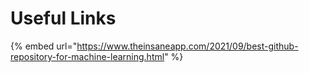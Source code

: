 # Useful Links

{% embed url="https://www.theinsaneapp.com/2021/09/best-github-repository-for-machine-learning.html" %}

